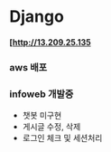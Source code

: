 # Django

#### [http://13.209.25.135

### aws 배포

### **infoweb 개발중**

- 챗봇 미구현
- 게시글 수정, 삭제
- 로그인 체크 및 세션처리